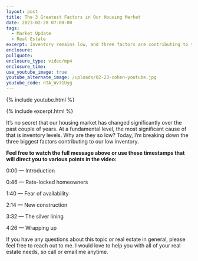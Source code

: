 ```yaml
---
layout: post
title: The 3 Greatest Factors in Our Housing Market
date: 2023-02-28 07:00:00
tags:
  - Market Update
  - Real Estate
excerpt: Inventory remains low, and three factors are contributing to that.
enclosure:
pullquote:
enclosure_type: video/mp4
enclosure_time:
use_youtube_image: true
youtube_alternate_image: /uploads/02-23-cohen-youtube.jpg
youtube_code: nTA_Wv71Uyg
---
```

{% include youtube.html %}

{% include excerpt.html %}

It’s no secret that our housing market has changed significantly over the past couple of years. At a fundamental level, the most significant cause of that is inventory levels. Why are they so low? Today, I’m breaking down the three biggest factors contributing to our low inventory.

**Feel free to watch the full message above or use these timestamps that will direct you to various points in the video:**

0:00 — Introduction

0:46 — Rate-locked homeowners

1:40 — Fear of availability

2:14 — New construction

3:32 — The silver lining

4:26 — Wrapping up

If you have any questions about this topic or real estate in general, please feel free to reach out to me. I would love to help you with all of your real estate needs, so call or email me anytime.